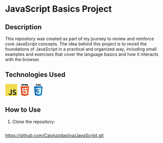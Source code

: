 # JavaScript Basics Project

## Description

This repository was created as part of my journey to review and reinforce core JavaScript concepts. The idea behind this project is to revisit the foundations of JavaScript in a practical and organized way, including small examples and exercises that cover the language basics and how it interacts with the browser.

## Technologies Used

<p>
  <img src="https://raw.githubusercontent.com/devicons/devicon/master/icons/javascript/javascript-original.svg" alt="JavaScript" width="40" height="40"/>
  <img src="https://raw.githubusercontent.com/devicons/devicon/master/icons/html5/html5-original-wordmark.svg" alt="HTML5" width="40" height="40"/>
  <img src="https://raw.githubusercontent.com/devicons/devicon/master/icons/css3/css3-original-wordmark.svg" alt="CSS3" width="40" height="40"/>
</p>

## How to Use

1. Clone the repository:
   ```bash
  https://github.com/Caioluizdasilva/JavaScript.git
